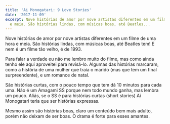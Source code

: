 ```yaml
---
title: 'Ai Monogatari: 9 Love Stories'
date: '2017-11-09'
excerpt: Nove histórias de amor por nove artistas diferentes em um filme de uma hora
  e meia. São histórias lindas, com músicas boas, até Beatles...
---
```




Nove histórias de amor por nove artistas diferentes em um filme de uma hora e meia. São histórias lindas, com músicas boas, até Beatles tem! E nem é um filme tão velho, é de 1993.

Para falar a verdade eu não me lembro muito do filme, mas como ainda tenho ele aqui aproveitei para revisá-lo. Algumas das histórias marcaram, como a história de uma mulher que traía o marido (mas que tem um final surpreendente), e um romance de natal.

São histórias curtas, com o pouco tempo que tem dá 10 minutos para cada uma. Não é um Amagami SS porque nem todo mundo ganha, mas lembra um pouco. Aliás, se o SS é para histórias curtas (short stories) Ai Monogatari teria que ser histórias expressas.

Mesmo assim são histórias boas, claro um conteúdo bem mais adulto, porém não deixam de ser boas. O drama é forte para esses amantes.